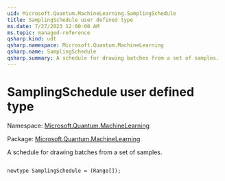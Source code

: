 ```yaml
---
uid: Microsoft.Quantum.MachineLearning.SamplingSchedule
title: SamplingSchedule user defined type
ms.date: 7/27/2023 12:00:00 AM
ms.topic: managed-reference
qsharp.kind: udt
qsharp.namespace: Microsoft.Quantum.MachineLearning
qsharp.name: SamplingSchedule
qsharp.summary: A schedule for drawing batches from a set of samples.
---
```


# SamplingSchedule user defined type

Namespace: [Microsoft.Quantum.MachineLearning](xref:Microsoft.Quantum.MachineLearning)

Package: [Microsoft.Quantum.MachineLearning](https://nuget.org/packages/Microsoft.Quantum.MachineLearning)


A schedule for drawing batches from a set of samples.

```qsharp

newtype SamplingSchedule = (Range[]);
```

